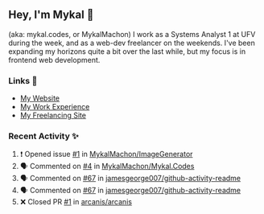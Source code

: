 ## Hey, I'm Mykal 👋 
(aka: mykal.codes, or MykalMachon) I work as a Systems Analyst 1 at UFV during the week, and as a web-dev freelancer on the weekends. I've been expanding my horizons quite a bit over the last while, but my focus is in frontend web development.  

### Links 🚀

- [My Website](https://mykal.codes)
- [My Work Experience](https://timeline.mykal.codes)
- [My Freelancing Site](https://tinybox.dev)

### Recent Activity ✨

<!--START_SECTION:activity-->
1. ❗️ Opened issue [#1](https://github.com/MykalMachon/ImageGenerator/issues/1) in [MykalMachon/ImageGenerator](https://github.com/MykalMachon/ImageGenerator)
2. 🗣 Commented on [#4](https://github.com/MykalMachon/Mykal.Codes/issues/4) in [MykalMachon/Mykal.Codes](https://github.com/MykalMachon/Mykal.Codes)
3. 🗣 Commented on [#67](https://github.com/jamesgeorge007/github-activity-readme/issues/67) in [jamesgeorge007/github-activity-readme](https://github.com/jamesgeorge007/github-activity-readme)
4. 🗣 Commented on [#67](https://github.com/jamesgeorge007/github-activity-readme/issues/67) in [jamesgeorge007/github-activity-readme](https://github.com/jamesgeorge007/github-activity-readme)
5. ❌ Closed PR [#1](https://github.com/arcanis/arcanis/pull/1) in [arcanis/arcanis](https://github.com/arcanis/arcanis)
<!--END_SECTION:activity-->
